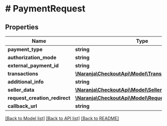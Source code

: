 # # PaymentRequest

## Properties

Name | Type | Description | Notes
------------ | ------------- | ------------- | -------------
**payment_type** | **string** |  | 
**authorization_mode** | **string** |  | 
**external_payment_id** | **string** |  | 
**transactions** | [**\Naranja\CheckoutApi\Model\Transaction[]**](Transaction.md) |  | 
**additional_info** | **string** |  | [optional] 
**seller_data** | [**\Naranja\CheckoutApi\Model\SellerData**](SellerData.md) |  | [optional] 
**request_creation_redirect** | [**\Naranja\CheckoutApi\Model\RequestCreationRedirect**](RequestCreationRedirect.md) |  | 
**callback_url** | **string** |  | 

[[Back to Model list]](../../README.md#documentation-for-models) [[Back to API list]](../../README.md#documentation-for-api-endpoints) [[Back to README]](../../README.md)


